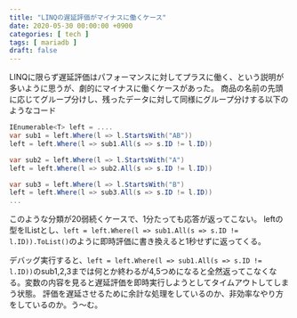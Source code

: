 ```yaml
---
title: "LINQの遅延評価がマイナスに働くケース"
date: 2020-05-30 00:00:00 +0900
categories: [ tech ]
tags: [ mariadb ]
draft: false
---
```


LINQに限らず遅延評価はパフォーマンスに対してプラスに働く、という説明が多いように思うが、劇的にマイナスに働くケースがあった。
商品の名前の先頭に応じてグループ分けし、残ったデータに対して同様にグループ分けする以下のようなコード

```cs
IEnumerable<T> left = ....
var sub1 = left.Where(l => l.StartsWith("AB"))
left = left.Where(l => sub1.All(s => s.ID != l.ID))

var sub2 = left.Where(l => l.StartsWith("A")
left = left.Where(l => sub2.All(s => s.ID != l.ID))

var sub3 = left.Where(l => l.StartsWith("B")
left = left.Where(l => sub3.All(s => s.ID != l.ID))
...
```
このような分類が20弱続くケースで、1分たっても応答が返ってこない。
leftの型をIListとし、`left = left.Where(l => sub1.All(s => s.ID != l.ID)).ToList()`のように即時評価に書き換えると1秒せずに返ってくる。

デバッグ実行すると、`left = left.Where(l => sub1.All(s => s.ID != l.ID))`のsub1,2,3までは何とか終わるが4,5つめになると全然返ってこなくなる。変数の内容を見ると遅延評価を即時実行しようとしてタイムアウトしてしまう状態。
評価を遅延させるために余計な処理をしているのか、非効率なやり方をしているのか。う〜む。
